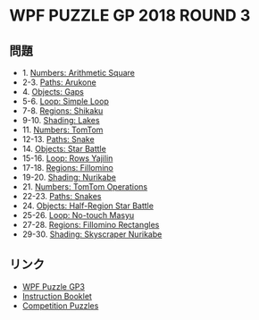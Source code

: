 # WPF PUZZLE GP 2018 ROUND 3

## 問題
- 1\. [Numbers: Arithmetic Square](../puzzle/arithmeticsquare.md)
- 2-3. [Paths: Arukone](../puzzle/arukone.md)
- 4\. [Objects: Gaps](../puzzle/gaps.md)
- 5-6. [Loop: Simple Loop](../puzzle/simpleloop.md)
- 7-8. [Regions: Shikaku](../puzzle/shikaku.md)
- 9-10. [Shading: Lakes](../puzzle/lakes.md)
- 11\. [Numbers: TomTom](../puzzle/tomtom.md)
- 12-13. [Paths: Snake](../puzzle/snake.md)
- 14\. [Objects: Star Battle](../puzzle/starbattle.md)
- 15-16. [Loop: Rows Yajilin](../puzzle/yajilin-rows.md)
- 17-18. [Regions: Fillomino](../puzzle/fillomino.md)
- 19-20. [Shading: Nurikabe](../puzzle/nurikabe.md)
- 21\. [Numbers: TomTom Operations](../puzzle/tomtom-operations.md)
- 22-23. [Paths: Snakes](../puzzle/snakes.md)
- 24\. [Objects: Half-Region Star Battle](../puzzle/starbattle-halfregion.md)
- 25-26. [Loop: No-touch Masyu](../puzzle/masyu-notouch.md)
- 27-28. [Regions: Fillomino Rectangles](../puzzle/fillomino-rectangles.md)
- 29-30. [Shading: Skyscraper Nurikabe](../puzzle/skyscraper-nurikabe.md)

## リンク
- [WPF Puzzle GP3](https://gp.worldpuzzle.org/content/wpf-puzzle-gp3-3)
- [Instruction Booklet](https://gp.worldpuzzle.org/content/instruction-booklet-70)
- [Competition Puzzles](https://gp.worldpuzzle.org/content/competition-puzzles-35)
